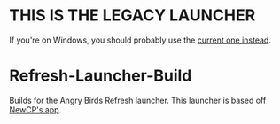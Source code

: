 # THIS IS THE LEGACY LAUNCHER
If you're on Windows, you should probably use the [current one instead](https://github.com/TeamFlashCord/RefreshLauncherBuilds/releases/latest).

# Refresh-Launcher-Build
Builds for the Angry Birds Refresh launcher. This launcher is based off [NewCP's app](https://github.com/New-Club-Penguin/NewCP-App).
